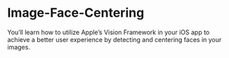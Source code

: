# Image-Face-Centering
You’ll learn how to utilize Apple’s Vision Framework in your iOS app to achieve a better user experience by detecting and centering faces in your images.

